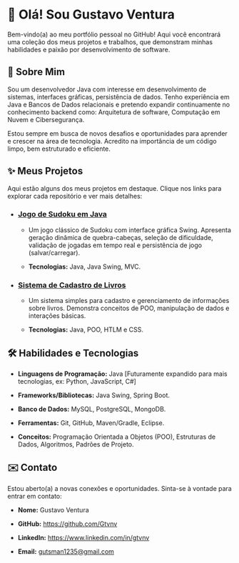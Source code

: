 # 👋 Olá! Sou Gustavo Ventura

Bem-vindo(a) ao meu portfólio pessoal no GitHub! Aqui você encontrará uma coleção dos meus projetos e trabalhos, que demonstram minhas habilidades e paixão por desenvolvimento de software.

## 🚀 Sobre Mim

Sou um desenvolvedor Java com interesse em desenvolvimento de sistemas, interfaces gráficas, persistência de dados. Tenho experiência em Java e Bancos de Dados relacionais e pretendo expandir continuamente no conhecimento backend como: Arquitetura de software, Computação em Nuvem e Cibersegurança.

Estou sempre em busca de novos desafios e oportunidades para aprender e crescer na área de tecnologia. Acredito na importância de um código limpo, bem estruturado e eficiente.

## ✨ Meus Projetos

Aqui estão alguns dos meus projetos em destaque. Clique nos links para explorar cada repositório e ver mais detalhes:

* ### [Jogo de Sudoku em Java](https://github.com/Gtvnv/sudoku_project)

  * Um jogo clássico de Sudoku com interface gráfica Swing. Apresenta geração dinâmica de quebra-cabeças, seleção de dificuldade, validação de jogadas em tempo real e persistência de jogo (salvar/carregar).

  * **Tecnologias:** Java, Java Swing, MVC.

* ### [Sistema de Cadastro de Livros](https://github.com/Gtvnv/CadastrarLivros)

  * Um sistema simples para cadastro e gerenciamento de informações sobre livros. Demonstra conceitos de POO, manipulação de dados e interações básicas.

  * **Tecnologias:** Java, POO, HTLM e CSS.


## 🛠️ Habilidades e Tecnologias

* **Linguagens de Programação:** Java [Futuramente expandido para mais tecnologias, ex: Python, JavaScript, C#]

* **Frameworks/Bibliotecas:** Java Swing, Spring Boot.

* **Banco de Dados:** MySQL, PostgreSQL, MongoDB.

* **Ferramentas:** Git, GitHub, Maven/Gradle, Eclipse.

* **Conceitos:** Programação Orientada a Objetos (POO), Estruturas de Dados, Algoritmos, Padrões de Projeto.


## ✉️ Contato

Estou aberto(a) a novas conexões e oportunidades. Sinta-se à vontade para entrar em contato:

* **Nome:** Gustavo Ventura

* **GitHub:** https://github.com/Gtvnv

* **LinkedIn:** https://www.linkedin.com/in/gtvnv

* **Email:** gutsman1235@gmail.com
